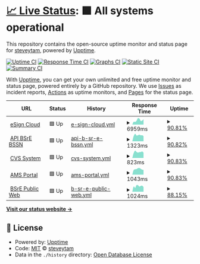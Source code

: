 # [📈 Live Status](https://steveytam.github.io/galaxy_monitor): <!--live status--> **🟩 All systems operational**

This repository contains the open-source uptime monitor and status page for [steveytam](https://steveytam.github.io/galaxy_monitor), powered by [Upptime](https://github.com/upptime/upptime).

[![Uptime CI](https://github.com/steveytam/galaxy_monitor/workflows/Uptime%20CI/badge.svg)](https://github.com/steveytam/galaxy_monitor/actions?query=workflow%3A%22Uptime+CI%22)
[![Response Time CI](https://github.com/steveytam/galaxy_monitor/workflows/Response%20Time%20CI/badge.svg)](https://github.com/steveytam/galaxy_monitor/actions?query=workflow%3A%22Response+Time+CI%22)
[![Graphs CI](https://github.com/steveytam/galaxy_monitor/workflows/Graphs%20CI/badge.svg)](https://github.com/steveytam/galaxy_monitor/actions?query=workflow%3A%22Graphs+CI%22)
[![Static Site CI](https://github.com/steveytam/galaxy_monitor/workflows/Static%20Site%20CI/badge.svg)](https://github.com/steveytam/galaxy_monitor/actions?query=workflow%3A%22Static+Site+CI%22)
[![Summary CI](https://github.com/steveytam/galaxy_monitor/workflows/Summary%20CI/badge.svg)](https://github.com/steveytam/galaxy_monitor/actions?query=workflow%3A%22Summary+CI%22)

With [Upptime](https://upptime.js.org), you can get your own unlimited and free uptime monitor and status page, powered entirely by a GitHub repository. We use [Issues](https://github.com/steveytam/galaxy_monitor/issues) as incident reports, [Actions](https://github.com/steveytam/galaxy_monitor/actions) as uptime monitors, and [Pages](https://steveytam.github.io/galaxy_monitor) for the status page.

<!--start: status pages-->
<!-- This summary is generated by Upptime (https://github.com/upptime/upptime) -->
<!-- Do not edit this manually, your changes will be overwritten -->
<!-- prettier-ignore -->
| URL | Status | History | Response Time | Uptime |
| --- | ------ | ------- | ------------- | ------ |
| <img alt="" src="https://favicons.githubusercontent.com/esign-bsre.bssn.go.id" height="13"> [eSign Cloud](https://esign-bsre.bssn.go.id) | 🟩 Up | [e-sign-cloud.yml](https://github.com/steveytam/galaxy_monitor/commits/HEAD/history/e-sign-cloud.yml) | <details><summary><img alt="Response time graph" src="./graphs/e-sign-cloud/response-time-week.png" height="20"> 6959ms</summary><br><a href="https://steveytam.github.io/galaxy_monitor/history/e-sign-cloud"><img alt="Response time 5799" src="https://img.shields.io/endpoint?url=https%3A%2F%2Fraw.githubusercontent.com%2Fsteveytam%2Fgalaxy_monitor%2FHEAD%2Fapi%2Fe-sign-cloud%2Fresponse-time.json"></a><br><a href="https://steveytam.github.io/galaxy_monitor/history/e-sign-cloud"><img alt="24-hour response time 5160" src="https://img.shields.io/endpoint?url=https%3A%2F%2Fraw.githubusercontent.com%2Fsteveytam%2Fgalaxy_monitor%2FHEAD%2Fapi%2Fe-sign-cloud%2Fresponse-time-day.json"></a><br><a href="https://steveytam.github.io/galaxy_monitor/history/e-sign-cloud"><img alt="7-day response time 6959" src="https://img.shields.io/endpoint?url=https%3A%2F%2Fraw.githubusercontent.com%2Fsteveytam%2Fgalaxy_monitor%2FHEAD%2Fapi%2Fe-sign-cloud%2Fresponse-time-week.json"></a><br><a href="https://steveytam.github.io/galaxy_monitor/history/e-sign-cloud"><img alt="30-day response time 5799" src="https://img.shields.io/endpoint?url=https%3A%2F%2Fraw.githubusercontent.com%2Fsteveytam%2Fgalaxy_monitor%2FHEAD%2Fapi%2Fe-sign-cloud%2Fresponse-time-month.json"></a><br><a href="https://steveytam.github.io/galaxy_monitor/history/e-sign-cloud"><img alt="1-year response time 5799" src="https://img.shields.io/endpoint?url=https%3A%2F%2Fraw.githubusercontent.com%2Fsteveytam%2Fgalaxy_monitor%2FHEAD%2Fapi%2Fe-sign-cloud%2Fresponse-time-year.json"></a></details> | <details><summary><a href="https://steveytam.github.io/galaxy_monitor/history/e-sign-cloud">90.81%</a></summary><a href="https://steveytam.github.io/galaxy_monitor/history/e-sign-cloud"><img alt="All-time uptime 97.48%" src="https://img.shields.io/endpoint?url=https%3A%2F%2Fraw.githubusercontent.com%2Fsteveytam%2Fgalaxy_monitor%2FHEAD%2Fapi%2Fe-sign-cloud%2Fuptime.json"></a><br><a href="https://steveytam.github.io/galaxy_monitor/history/e-sign-cloud"><img alt="24-hour uptime 100.00%" src="https://img.shields.io/endpoint?url=https%3A%2F%2Fraw.githubusercontent.com%2Fsteveytam%2Fgalaxy_monitor%2FHEAD%2Fapi%2Fe-sign-cloud%2Fuptime-day.json"></a><br><a href="https://steveytam.github.io/galaxy_monitor/history/e-sign-cloud"><img alt="7-day uptime 90.81%" src="https://img.shields.io/endpoint?url=https%3A%2F%2Fraw.githubusercontent.com%2Fsteveytam%2Fgalaxy_monitor%2FHEAD%2Fapi%2Fe-sign-cloud%2Fuptime-week.json"></a><br><a href="https://steveytam.github.io/galaxy_monitor/history/e-sign-cloud"><img alt="30-day uptime 97.48%" src="https://img.shields.io/endpoint?url=https%3A%2F%2Fraw.githubusercontent.com%2Fsteveytam%2Fgalaxy_monitor%2FHEAD%2Fapi%2Fe-sign-cloud%2Fuptime-month.json"></a><br><a href="https://steveytam.github.io/galaxy_monitor/history/e-sign-cloud"><img alt="1-year uptime 97.48%" src="https://img.shields.io/endpoint?url=https%3A%2F%2Fraw.githubusercontent.com%2Fsteveytam%2Fgalaxy_monitor%2FHEAD%2Fapi%2Fe-sign-cloud%2Fuptime-year.json"></a></details>
| <img alt="" src="https://favicons.githubusercontent.com/api-bsre.bssn.go.id" height="13"> [API BSrE BSSN](https://api-bsre.bssn.go.id) | 🟩 Up | [api-b-sr-e-bssn.yml](https://github.com/steveytam/galaxy_monitor/commits/HEAD/history/api-b-sr-e-bssn.yml) | <details><summary><img alt="Response time graph" src="./graphs/api-b-sr-e-bssn/response-time-week.png" height="20"> 1323ms</summary><br><a href="https://steveytam.github.io/galaxy_monitor/history/api-b-sr-e-bssn"><img alt="Response time 1198" src="https://img.shields.io/endpoint?url=https%3A%2F%2Fraw.githubusercontent.com%2Fsteveytam%2Fgalaxy_monitor%2FHEAD%2Fapi%2Fapi-b-sr-e-bssn%2Fresponse-time.json"></a><br><a href="https://steveytam.github.io/galaxy_monitor/history/api-b-sr-e-bssn"><img alt="24-hour response time 1450" src="https://img.shields.io/endpoint?url=https%3A%2F%2Fraw.githubusercontent.com%2Fsteveytam%2Fgalaxy_monitor%2FHEAD%2Fapi%2Fapi-b-sr-e-bssn%2Fresponse-time-day.json"></a><br><a href="https://steveytam.github.io/galaxy_monitor/history/api-b-sr-e-bssn"><img alt="7-day response time 1323" src="https://img.shields.io/endpoint?url=https%3A%2F%2Fraw.githubusercontent.com%2Fsteveytam%2Fgalaxy_monitor%2FHEAD%2Fapi%2Fapi-b-sr-e-bssn%2Fresponse-time-week.json"></a><br><a href="https://steveytam.github.io/galaxy_monitor/history/api-b-sr-e-bssn"><img alt="30-day response time 1198" src="https://img.shields.io/endpoint?url=https%3A%2F%2Fraw.githubusercontent.com%2Fsteveytam%2Fgalaxy_monitor%2FHEAD%2Fapi%2Fapi-b-sr-e-bssn%2Fresponse-time-month.json"></a><br><a href="https://steveytam.github.io/galaxy_monitor/history/api-b-sr-e-bssn"><img alt="1-year response time 1198" src="https://img.shields.io/endpoint?url=https%3A%2F%2Fraw.githubusercontent.com%2Fsteveytam%2Fgalaxy_monitor%2FHEAD%2Fapi%2Fapi-b-sr-e-bssn%2Fresponse-time-year.json"></a></details> | <details><summary><a href="https://steveytam.github.io/galaxy_monitor/history/api-b-sr-e-bssn">90.82%</a></summary><a href="https://steveytam.github.io/galaxy_monitor/history/api-b-sr-e-bssn"><img alt="All-time uptime 97.48%" src="https://img.shields.io/endpoint?url=https%3A%2F%2Fraw.githubusercontent.com%2Fsteveytam%2Fgalaxy_monitor%2FHEAD%2Fapi%2Fapi-b-sr-e-bssn%2Fuptime.json"></a><br><a href="https://steveytam.github.io/galaxy_monitor/history/api-b-sr-e-bssn"><img alt="24-hour uptime 100.00%" src="https://img.shields.io/endpoint?url=https%3A%2F%2Fraw.githubusercontent.com%2Fsteveytam%2Fgalaxy_monitor%2FHEAD%2Fapi%2Fapi-b-sr-e-bssn%2Fuptime-day.json"></a><br><a href="https://steveytam.github.io/galaxy_monitor/history/api-b-sr-e-bssn"><img alt="7-day uptime 90.82%" src="https://img.shields.io/endpoint?url=https%3A%2F%2Fraw.githubusercontent.com%2Fsteveytam%2Fgalaxy_monitor%2FHEAD%2Fapi%2Fapi-b-sr-e-bssn%2Fuptime-week.json"></a><br><a href="https://steveytam.github.io/galaxy_monitor/history/api-b-sr-e-bssn"><img alt="30-day uptime 97.48%" src="https://img.shields.io/endpoint?url=https%3A%2F%2Fraw.githubusercontent.com%2Fsteveytam%2Fgalaxy_monitor%2FHEAD%2Fapi%2Fapi-b-sr-e-bssn%2Fuptime-month.json"></a><br><a href="https://steveytam.github.io/galaxy_monitor/history/api-b-sr-e-bssn"><img alt="1-year uptime 97.48%" src="https://img.shields.io/endpoint?url=https%3A%2F%2Fraw.githubusercontent.com%2Fsteveytam%2Fgalaxy_monitor%2FHEAD%2Fapi%2Fapi-b-sr-e-bssn%2Fuptime-year.json"></a></details>
| <img alt="" src="https://favicons.githubusercontent.com/cvs-bsre.bssn.go.id" height="13"> [CVS System](http://cvs-bsre.bssn.go.id) | 🟩 Up | [cvs-system.yml](https://github.com/steveytam/galaxy_monitor/commits/HEAD/history/cvs-system.yml) | <details><summary><img alt="Response time graph" src="./graphs/cvs-system/response-time-week.png" height="20"> 823ms</summary><br><a href="https://steveytam.github.io/galaxy_monitor/history/cvs-system"><img alt="Response time 722" src="https://img.shields.io/endpoint?url=https%3A%2F%2Fraw.githubusercontent.com%2Fsteveytam%2Fgalaxy_monitor%2FHEAD%2Fapi%2Fcvs-system%2Fresponse-time.json"></a><br><a href="https://steveytam.github.io/galaxy_monitor/history/cvs-system"><img alt="24-hour response time 976" src="https://img.shields.io/endpoint?url=https%3A%2F%2Fraw.githubusercontent.com%2Fsteveytam%2Fgalaxy_monitor%2FHEAD%2Fapi%2Fcvs-system%2Fresponse-time-day.json"></a><br><a href="https://steveytam.github.io/galaxy_monitor/history/cvs-system"><img alt="7-day response time 823" src="https://img.shields.io/endpoint?url=https%3A%2F%2Fraw.githubusercontent.com%2Fsteveytam%2Fgalaxy_monitor%2FHEAD%2Fapi%2Fcvs-system%2Fresponse-time-week.json"></a><br><a href="https://steveytam.github.io/galaxy_monitor/history/cvs-system"><img alt="30-day response time 722" src="https://img.shields.io/endpoint?url=https%3A%2F%2Fraw.githubusercontent.com%2Fsteveytam%2Fgalaxy_monitor%2FHEAD%2Fapi%2Fcvs-system%2Fresponse-time-month.json"></a><br><a href="https://steveytam.github.io/galaxy_monitor/history/cvs-system"><img alt="1-year response time 722" src="https://img.shields.io/endpoint?url=https%3A%2F%2Fraw.githubusercontent.com%2Fsteveytam%2Fgalaxy_monitor%2FHEAD%2Fapi%2Fcvs-system%2Fresponse-time-year.json"></a></details> | <details><summary><a href="https://steveytam.github.io/galaxy_monitor/history/cvs-system">90.83%</a></summary><a href="https://steveytam.github.io/galaxy_monitor/history/cvs-system"><img alt="All-time uptime 97.48%" src="https://img.shields.io/endpoint?url=https%3A%2F%2Fraw.githubusercontent.com%2Fsteveytam%2Fgalaxy_monitor%2FHEAD%2Fapi%2Fcvs-system%2Fuptime.json"></a><br><a href="https://steveytam.github.io/galaxy_monitor/history/cvs-system"><img alt="24-hour uptime 100.00%" src="https://img.shields.io/endpoint?url=https%3A%2F%2Fraw.githubusercontent.com%2Fsteveytam%2Fgalaxy_monitor%2FHEAD%2Fapi%2Fcvs-system%2Fuptime-day.json"></a><br><a href="https://steveytam.github.io/galaxy_monitor/history/cvs-system"><img alt="7-day uptime 90.83%" src="https://img.shields.io/endpoint?url=https%3A%2F%2Fraw.githubusercontent.com%2Fsteveytam%2Fgalaxy_monitor%2FHEAD%2Fapi%2Fcvs-system%2Fuptime-week.json"></a><br><a href="https://steveytam.github.io/galaxy_monitor/history/cvs-system"><img alt="30-day uptime 97.48%" src="https://img.shields.io/endpoint?url=https%3A%2F%2Fraw.githubusercontent.com%2Fsteveytam%2Fgalaxy_monitor%2FHEAD%2Fapi%2Fcvs-system%2Fuptime-month.json"></a><br><a href="https://steveytam.github.io/galaxy_monitor/history/cvs-system"><img alt="1-year uptime 97.48%" src="https://img.shields.io/endpoint?url=https%3A%2F%2Fraw.githubusercontent.com%2Fsteveytam%2Fgalaxy_monitor%2FHEAD%2Fapi%2Fcvs-system%2Fuptime-year.json"></a></details>
| <img alt="" src="https://favicons.githubusercontent.com/portal-bsre.bssn.go.id" height="13"> [AMS Portal](https://portal-bsre.bssn.go.id) | 🟩 Up | [ams-portal.yml](https://github.com/steveytam/galaxy_monitor/commits/HEAD/history/ams-portal.yml) | <details><summary><img alt="Response time graph" src="./graphs/ams-portal/response-time-week.png" height="20"> 1043ms</summary><br><a href="https://steveytam.github.io/galaxy_monitor/history/ams-portal"><img alt="Response time 961" src="https://img.shields.io/endpoint?url=https%3A%2F%2Fraw.githubusercontent.com%2Fsteveytam%2Fgalaxy_monitor%2FHEAD%2Fapi%2Fams-portal%2Fresponse-time.json"></a><br><a href="https://steveytam.github.io/galaxy_monitor/history/ams-portal"><img alt="24-hour response time 967" src="https://img.shields.io/endpoint?url=https%3A%2F%2Fraw.githubusercontent.com%2Fsteveytam%2Fgalaxy_monitor%2FHEAD%2Fapi%2Fams-portal%2Fresponse-time-day.json"></a><br><a href="https://steveytam.github.io/galaxy_monitor/history/ams-portal"><img alt="7-day response time 1043" src="https://img.shields.io/endpoint?url=https%3A%2F%2Fraw.githubusercontent.com%2Fsteveytam%2Fgalaxy_monitor%2FHEAD%2Fapi%2Fams-portal%2Fresponse-time-week.json"></a><br><a href="https://steveytam.github.io/galaxy_monitor/history/ams-portal"><img alt="30-day response time 961" src="https://img.shields.io/endpoint?url=https%3A%2F%2Fraw.githubusercontent.com%2Fsteveytam%2Fgalaxy_monitor%2FHEAD%2Fapi%2Fams-portal%2Fresponse-time-month.json"></a><br><a href="https://steveytam.github.io/galaxy_monitor/history/ams-portal"><img alt="1-year response time 961" src="https://img.shields.io/endpoint?url=https%3A%2F%2Fraw.githubusercontent.com%2Fsteveytam%2Fgalaxy_monitor%2FHEAD%2Fapi%2Fams-portal%2Fresponse-time-year.json"></a></details> | <details><summary><a href="https://steveytam.github.io/galaxy_monitor/history/ams-portal">90.83%</a></summary><a href="https://steveytam.github.io/galaxy_monitor/history/ams-portal"><img alt="All-time uptime 97.49%" src="https://img.shields.io/endpoint?url=https%3A%2F%2Fraw.githubusercontent.com%2Fsteveytam%2Fgalaxy_monitor%2FHEAD%2Fapi%2Fams-portal%2Fuptime.json"></a><br><a href="https://steveytam.github.io/galaxy_monitor/history/ams-portal"><img alt="24-hour uptime 100.00%" src="https://img.shields.io/endpoint?url=https%3A%2F%2Fraw.githubusercontent.com%2Fsteveytam%2Fgalaxy_monitor%2FHEAD%2Fapi%2Fams-portal%2Fuptime-day.json"></a><br><a href="https://steveytam.github.io/galaxy_monitor/history/ams-portal"><img alt="7-day uptime 90.83%" src="https://img.shields.io/endpoint?url=https%3A%2F%2Fraw.githubusercontent.com%2Fsteveytam%2Fgalaxy_monitor%2FHEAD%2Fapi%2Fams-portal%2Fuptime-week.json"></a><br><a href="https://steveytam.github.io/galaxy_monitor/history/ams-portal"><img alt="30-day uptime 97.49%" src="https://img.shields.io/endpoint?url=https%3A%2F%2Fraw.githubusercontent.com%2Fsteveytam%2Fgalaxy_monitor%2FHEAD%2Fapi%2Fams-portal%2Fuptime-month.json"></a><br><a href="https://steveytam.github.io/galaxy_monitor/history/ams-portal"><img alt="1-year uptime 97.49%" src="https://img.shields.io/endpoint?url=https%3A%2F%2Fraw.githubusercontent.com%2Fsteveytam%2Fgalaxy_monitor%2FHEAD%2Fapi%2Fams-portal%2Fuptime-year.json"></a></details>
| <img alt="" src="https://favicons.githubusercontent.com/bsre.bssn.go.id" height="13"> [BSrE Public Web](https://bsre.bssn.go.id) | 🟩 Up | [b-sr-e-public-web.yml](https://github.com/steveytam/galaxy_monitor/commits/HEAD/history/b-sr-e-public-web.yml) | <details><summary><img alt="Response time graph" src="./graphs/b-sr-e-public-web/response-time-week.png" height="20"> 1024ms</summary><br><a href="https://steveytam.github.io/galaxy_monitor/history/b-sr-e-public-web"><img alt="Response time 932" src="https://img.shields.io/endpoint?url=https%3A%2F%2Fraw.githubusercontent.com%2Fsteveytam%2Fgalaxy_monitor%2FHEAD%2Fapi%2Fb-sr-e-public-web%2Fresponse-time.json"></a><br><a href="https://steveytam.github.io/galaxy_monitor/history/b-sr-e-public-web"><img alt="24-hour response time 1042" src="https://img.shields.io/endpoint?url=https%3A%2F%2Fraw.githubusercontent.com%2Fsteveytam%2Fgalaxy_monitor%2FHEAD%2Fapi%2Fb-sr-e-public-web%2Fresponse-time-day.json"></a><br><a href="https://steveytam.github.io/galaxy_monitor/history/b-sr-e-public-web"><img alt="7-day response time 1024" src="https://img.shields.io/endpoint?url=https%3A%2F%2Fraw.githubusercontent.com%2Fsteveytam%2Fgalaxy_monitor%2FHEAD%2Fapi%2Fb-sr-e-public-web%2Fresponse-time-week.json"></a><br><a href="https://steveytam.github.io/galaxy_monitor/history/b-sr-e-public-web"><img alt="30-day response time 932" src="https://img.shields.io/endpoint?url=https%3A%2F%2Fraw.githubusercontent.com%2Fsteveytam%2Fgalaxy_monitor%2FHEAD%2Fapi%2Fb-sr-e-public-web%2Fresponse-time-month.json"></a><br><a href="https://steveytam.github.io/galaxy_monitor/history/b-sr-e-public-web"><img alt="1-year response time 932" src="https://img.shields.io/endpoint?url=https%3A%2F%2Fraw.githubusercontent.com%2Fsteveytam%2Fgalaxy_monitor%2FHEAD%2Fapi%2Fb-sr-e-public-web%2Fresponse-time-year.json"></a></details> | <details><summary><a href="https://steveytam.github.io/galaxy_monitor/history/b-sr-e-public-web">88.15%</a></summary><a href="https://steveytam.github.io/galaxy_monitor/history/b-sr-e-public-web"><img alt="All-time uptime 96.75%" src="https://img.shields.io/endpoint?url=https%3A%2F%2Fraw.githubusercontent.com%2Fsteveytam%2Fgalaxy_monitor%2FHEAD%2Fapi%2Fb-sr-e-public-web%2Fuptime.json"></a><br><a href="https://steveytam.github.io/galaxy_monitor/history/b-sr-e-public-web"><img alt="24-hour uptime 100.00%" src="https://img.shields.io/endpoint?url=https%3A%2F%2Fraw.githubusercontent.com%2Fsteveytam%2Fgalaxy_monitor%2FHEAD%2Fapi%2Fb-sr-e-public-web%2Fuptime-day.json"></a><br><a href="https://steveytam.github.io/galaxy_monitor/history/b-sr-e-public-web"><img alt="7-day uptime 88.15%" src="https://img.shields.io/endpoint?url=https%3A%2F%2Fraw.githubusercontent.com%2Fsteveytam%2Fgalaxy_monitor%2FHEAD%2Fapi%2Fb-sr-e-public-web%2Fuptime-week.json"></a><br><a href="https://steveytam.github.io/galaxy_monitor/history/b-sr-e-public-web"><img alt="30-day uptime 96.75%" src="https://img.shields.io/endpoint?url=https%3A%2F%2Fraw.githubusercontent.com%2Fsteveytam%2Fgalaxy_monitor%2FHEAD%2Fapi%2Fb-sr-e-public-web%2Fuptime-month.json"></a><br><a href="https://steveytam.github.io/galaxy_monitor/history/b-sr-e-public-web"><img alt="1-year uptime 96.75%" src="https://img.shields.io/endpoint?url=https%3A%2F%2Fraw.githubusercontent.com%2Fsteveytam%2Fgalaxy_monitor%2FHEAD%2Fapi%2Fb-sr-e-public-web%2Fuptime-year.json"></a></details>

<!--end: status pages-->

[**Visit our status website →**](https://steveytam.github.io/galaxy_monitor)

## 📄 License

- Powered by: [Upptime](https://github.com/upptime/upptime)
- Code: [MIT](./LICENSE) © [steveytam](https://steveytam.github.io/galaxy_monitor)
- Data in the `./history` directory: [Open Database License](https://opendatacommons.org/licenses/odbl/1-0/)
